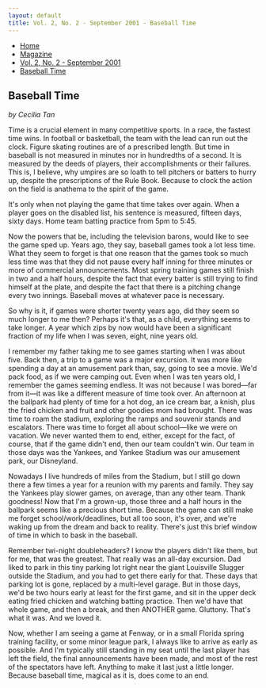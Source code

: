 ```yaml
---
layout: default
title: Vol. 2, No. 2 - September 2001 - Baseball Time
---
```

<nav class="breadcrumb" aria-label="breadcrumbs">
  <ul>
    <li><a href="{{ site.url }}{{ site.baseurl }}">Home</a></li>
    <li><a href="../magazine-home.html">Magazine</a></li>
    <li><a href="bi_vol_2_no_2_home.html">Vol. 2, No. 2 - September 2001</a></li>
    <li class="is-active"><a href="#" aria-current="page">Baseball Time</a></li>
  </ul>
</nav>

<section class="storycontent">
  <h1>Baseball Time</h1>
  <p><em>by Cecilia Tan</em></p>

  <p>
    Time is a crucial element in many competitive sports. In a race, the fastest time wins. In football or basketball, the team with the lead can run out the clock. Figure skating routines are of a prescribed length. But time in baseball is not measured in minutes nor in hundredths of a second. It is measured by the deeds of players, their accomplishments or their failures. This is, I believe, why umpires are so loath to tell pitchers or batters to hurry up, despite the prescriptions of the Rule Book. Because to clock the action on the field is anathema to the spirit of the game.
  </p>

  <p>
    It's only when not playing the game that time takes over again. When a player goes on the disabled list, his sentence is measured, fifteen days, sixty days. Home team batting practice from 5pm to 5:45.
  </p>

  <p>
    Now the powers that be, including the television barons, would like to see the game sped up. Years ago, they say, baseball games took a lot less time. What they seem to forget is that one reason that the games took so much less time was that they did not pause every half inning for three minutes or more of commercial announcements. Most spring training games still finish in two and a half hours, despite the fact that every batter is still trying to find himself at the plate, and despite the fact that there is a pitching change every two innings. Baseball moves at whatever pace is necessary.
  </p>

  <p>
    So why is it, if games were shorter twenty years ago, did they seem so much longer to me then? Perhaps it's that, as a child, everything seems to take longer. A year which zips by now would have been a significant fraction of my life when I was seven, eight, nine years old.
  </p>

  <p>
    I remember my father taking me to see games starting when I was about five. Back then, a trip to a game was a major excursion. It was more like spending a day at an amusement park than, say, going to see a movie. We'd pack food, as if we were camping out. Even when I was ten years old, I remember the games seeming endless. It was not because I was bored&mdash;far from it&mdash;it was like a different measure of time took over. An afternoon at the ballpark had plenty of time for a hot dog, an ice cream bar, a knish, plus the fried chicken and fruit and other goodies mom had brought. There was time to roam the stadium, exploring the ramps and souvenir stands and escalators. There was time to forget all about school&mdash;like we were on vacation. We never wanted them to end, either, except for the fact, of course, that if the game didn't end, then our team couldn't win. Our team in those days was the Yankees, and Yankee Stadium was our amusement park, our Disneyland.
  </p>

  <p>
    Nowadays I live hundreds of miles from the Stadium, but I still go down there a few times a year for a reunion with my parents and family. They say the Yankees play slower games, on average, than any other team.  Thank goodness! Now that I'm a grown-up, those three and a half hours in the ballpark seems like a precious short time. Because the game can still make me forget school/work/deadlines, but all too soon, it's over, and we're waking up from the dream and back to reality. There's just this brief window of time in which to bask in the baseball.
  </p>

  <p>
    Remember twi-night doubleheaders? I know the players didn't like them, but for me, that was the greatest. That really was an all-day excursion. Dad liked to park in this tiny parking lot right near the giant Louisville Slugger outside the Stadium, and you had to get there early for that. These days that parking lot is gone, replaced by a multi-level garage. But in those days, we'd be two hours early at least for the first game, and sit in the upper deck eating fried chicken and watching batting practice. Then we'd have that whole game, and then a break, and then ANOTHER game. Gluttony. That's what it was. And we loved it.
  </p>

  <p>
    Now, whether I am seeing a game at Fenway, or in a small Florida spring training facility, or some minor league park, I always like to arrive as early as possible. And I'm typically still standing in my seat until the last player has left the field, the final announcements have been made, and most of the rest of the spectators have left. Anything to make it last just a little longer. Because baseball time, magical as it is, does come to an end.
  </p>

</section>
